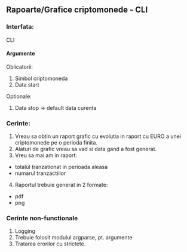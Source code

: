 ## Rapoarte/Grafice criptomonede - CLI


### Interfata:
CLI

#### Argumente
Oblicatorii:
1. Simbol criptomoneda
2. Data start

Optionale:
1. Data stop -> default data curenta


### Cerinte:

1. Vreau sa obtin un raport grafic cu evolutia in raport cu EURO a unei criptomonede pe o perioda finita.
2. Alaturi de grafic vreau sa vad si data gand a fost generat.
3. Vreu sa mai am in raport: 
- totalul tranzationat in perioada aleasa
- numarul tranzactiilor
4. Raportul trebuie generat in 2 formate:
 - pdf
 - png

### Cerinte non-functionale
1. Logging
2. Trebuie folosit modulul argparse, pt. argumente
3. Tratarea erorilor cu strictete.